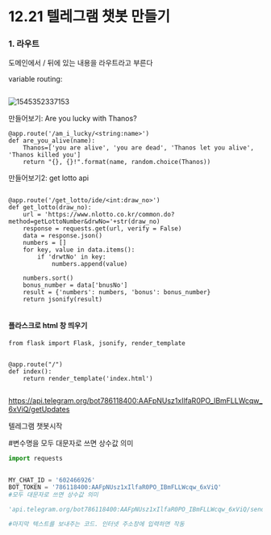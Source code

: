 # 12.21 텔레그램 챗봇 만들기

### 1. 라우트

도메인에서 / 뒤에 있는 내용을 라우트라고 부른다



variable routing: 

```

```

![1545352337153](C:\Users\student\AppData\Roaming\Typora\typora-user-images\1545352337153.png)



만들어보기: Are you lucky with Thanos?

```
@app.route('/am_i_lucky/<string:name>')
def are_you_alive(name):
    Thanos=['you are alive', 'you are dead', 'Thanos let you alive', 'Thanos killed you']
    return "{}, {}!".format(name, random.choice(Thanos))
```

만들어보기2: get lotto api

```

@app.route('/get_lotto/ide/<int:draw_no>')
def get_lotto(draw_no):
    url = 'https://www.nlotto.co.kr/common.do?method=getLottoNumber&drwNo='+str(draw_no)
    response = requests.get(url, verify = False)
    data = response.json()
    numbers = []
    for key, value in data.items():
        if 'drwtNo' in key:
            numbers.append(value)
    
    numbers.sort()
    bonus_number = data['bnusNo']
    result = {'numbers': numbers, 'bonus': bonus_number}
    return jsonify(result) 
    
```



#### 플라스크로  html 창 띄우기

```
from flask import Flask, jsonify, render_template


@app.route("/")
def index(): 
    return render_template('index.html')
    
```







https://api.telegram.org/bot786118400:AAFpNUsz1xIlfaR0PO_IBmFLLWcqw_6xViQ/getUpdates

텔레그램 챗봇시작



#변수명을 모두 대문자로 쓰면 상수값 의미 

```python
import requests


MY_CHAT_ID = '602466926'
BOT_TOKEN = '786118400:AAFpNUsz1xIlfaR0PO_IBmFLLWcqw_6xViQ'
#모두 대문자로 쓰면 상수값 의미

'api.telegram.org/bot786118400:AAFpNUsz1xIlfaR0PO_IBmFLLWcqw_6xViQ/sendMessage?chat_id=602466926&text=Herzlich Willkommen'

#마지막 텍스트를 보내주는 코드. 인터넷 주소창에 입력하면 작동
```

